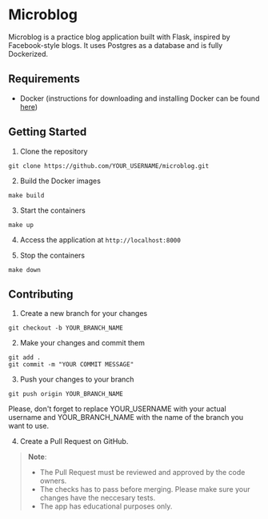 # Microblog

Microblog is a practice blog application built with Flask, inspired by Facebook-style blogs. It uses Postgres as a database and is fully Dockerized.

## Requirements

- Docker (instructions for downloading and installing Docker can be found [here](https://docs.docker.com/get-docker/))

## Getting Started

1. Clone the repository

```
git clone https://github.com/YOUR_USERNAME/microblog.git
```

2. Build the Docker images
```
make build
```

3. Start the containers
```
make up
```

4. Access the application at `http://localhost:8000`

5. Stop the containers
```
make down
```

## Contributing

1. Create a new branch for your changes
```
git checkout -b YOUR_BRANCH_NAME
```

2. Make your changes and commit them
```
git add .
git commit -m "YOUR COMMIT MESSAGE"
```

3. Push your changes to your branch
```
git push origin YOUR_BRANCH_NAME
```
Please, don't forget to replace YOUR_USERNAME with your actual username and YOUR_BRANCH_NAME with the name of the branch you want to use.

4. Create a Pull Request on GitHub.

> **Note**:
> - The Pull Request must be reviewed and approved by the code owners.
> - The checks has to pass before merging. Please make sure your changes have the neccesary tests.
> - The app has educational purposes only.
